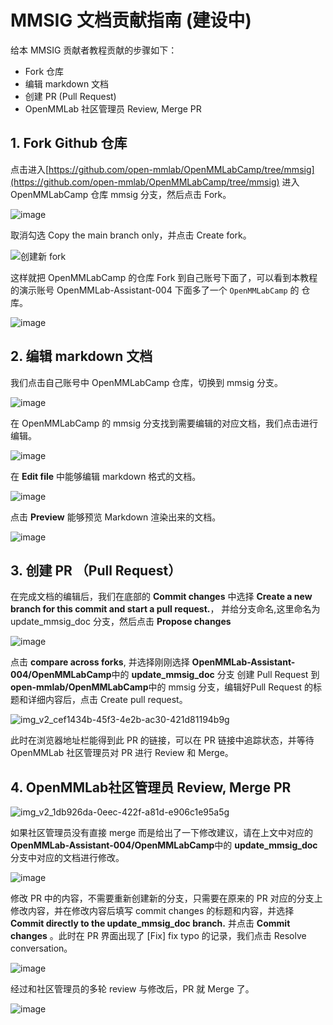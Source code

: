 # MMSIG 文档贡献指南 (建设中)

给本 MMSIG 贡献者教程贡献的步骤如下：

* Fork 仓库
* 编辑 markdown 文档
* 创建 PR (Pull Request)
* OpenMMLab 社区管理员 Review, Merge PR

## 1. Fork Github 仓库

点击进入[https://github.com/open-mmlab/OpenMMLabCamp/tree/mmsig](https://github.com/open-mmlab/OpenMMLabCamp/tree/mmsig) 进入 OpenMMLabCamp 仓库 mmsig 分支，然后点击 Fork。

![image](https://user-images.githubusercontent.com/25839884/233363301-5f6ef5b7-e9c0-4d5a-87ff-7cb95f152658.png)

取消勾选 Copy the main branch only，并点击 Create fork。

![创建新 fork](https://user-images.githubusercontent.com/25839884/233364929-0a0f9037-37b3-426e-87d7-26ae713c4308.png)

这样就把 OpenMMLabCamp 的仓库 Fork 到自己账号下面了，可以看到本教程的演示账号 OpenMMLab-Assistant-004 下面多了一个 `OpenMMLabCamp` 的 仓库。

![image](https://user-images.githubusercontent.com/25839884/233366598-b0885041-400e-4339-9722-6080f99932a2.png)

## 2. 编辑 markdown 文档

我们点击自己账号中 OpenMMLabCamp 仓库，切换到 mmsig 分支。

![image](https://user-images.githubusercontent.com/25839884/233367888-83eb7276-6a09-4dc9-8957-784a5adbc060.png)

在 OpenMMLabCamp 的 mmsig 分支找到需要编辑的对应文档，我们点击进行编辑。

![image](https://user-images.githubusercontent.com/129494131/233515946-f1b854b6-5b6f-4169-b5e6-feb279af49d0.png)

在 **Edit file** 中能够编辑 markdown 格式的文档。

![image](https://user-images.githubusercontent.com/129494131/233516204-b68f2f96-ae3f-47ca-baea-62204f988ba7.png)

点击 **Preview** 能够预览 Markdown 渲染出来的文档。

![image](https://user-images.githubusercontent.com/129494131/233516250-5f56b596-2873-431a-a6dd-701f7b1f4f65.png)

## 3. 创建 PR （Pull Request）

在完成文档的编辑后，我们在底部的 **Commit changes** 中选择 **Create a new branch for this commit and start a pull request.**， 并给分支命名,这里命名为 update\_mmsig\_doc 分支，然后点击 **Propose changes**

![image](https://user-images.githubusercontent.com/129494131/233517211-abfe54a7-bb40-490e-88aa-d68557308bb0.png)

点击 **compare across forks**, 并选择刚刚选择 **OpenMMLab-Assistant-004/OpenMMLabCamp**中的 **update\_mmsig\_doc** 分支 创建 Pull Request 到 **open-mmlab/OpenMMLabCamp**中的 mmsig 分支，编辑好Pull Request 的标题和详细内容后，点击 Create pull request。

![img\_v2\_cef1434b-45f3-4e2b-ac30-421d81194b9g](https://user-images.githubusercontent.com/129494131/233518289-cace14ec-af7b-45f4-a222-37cc40a31020.jpg)

此时在浏览器地址栏能得到此 PR 的链接，可以在 PR 链接中追踪状态，并等待 OpenMMLab 社区管理员对 PR 进行 Review 和 Merge。

## 4. OpenMMLab社区管理员 Review, Merge PR

![img\_v2\_1db926da-0eec-422f-a81d-e906c1e95a5g](https://user-images.githubusercontent.com/129494131/233519021-f626b713-9be0-4d8c-a895-5e566f9427e5.jpg)

如果社区管理员没有直接 merge 而是给出了一下修改建议，请在上文中对应的 **OpenMMLab-Assistant-004/OpenMMLabCamp**中的 **update\_mmsig\_doc** 分支中对应的文档进行修改。

![image](https://user-images.githubusercontent.com/129494131/233520491-6053e294-d571-4490-9a53-a577410b2084.png)

修改 PR 中的内容，不需要重新创建新的分支，只需要在原来的 PR 对应的分支上修改内容，并在修改内容后填写 commit changes 的标题和内容，并选择 **Commit directly to the update\_mmsig\_doc branch.** 并点击 **Commit changes** 。此时在 PR 界面出现了 \[Fix] fix typo 的记录，我们点击 Resolve conversation。

![image](https://user-images.githubusercontent.com/129494131/233520990-5021d377-67f4-470c-8f95-099b1a2c6837.png)

经过和社区管理员的多轮 review 与修改后，PR 就 Merge 了。

![image](https://user-images.githubusercontent.com/129494131/233522209-364cfd95-d0a3-4352-b88b-7831bac627b8.png)
